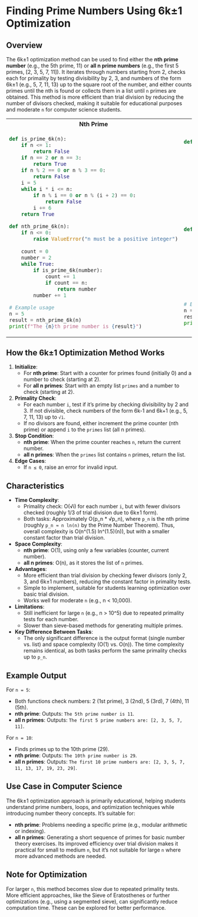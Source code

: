 

# Finding Prime Numbers Using 6k±1 Optimization

## Overview
The 6k±1 optimization method can be used to find either the **nth prime number** (e.g., the 5th prime, 11) or **all n prime numbers** (e.g., the first 5 primes, [2, 3, 5, 7, 11]). It iterates through numbers starting from 2, checks each for primality by testing divisibility by 2, 3, and numbers of the form 6k±1 (e.g., 5, 7, 11, 13) up to the square root of the number, and either counts primes until the nth is found or collects them in a list until `n` primes are obtained. This method is more efficient than trial division by reducing the number of divisors checked, making it suitable for educational purposes and moderate `n` for computer science students.

<table >
<tr>
<th>Nth Prime </th>
<th>List of N Primes</th>
</tr>
<tr>
<td>

```python
def is_prime_6k(n):
    if n <= 1:
        return False
    if n == 2 or n == 3:
        return True
    if n % 2 == 0 or n % 3 == 0:
        return False
    i = 5
    while i * i <= n:
        if n % i == 0 or n % (i + 2) == 0:
            return False
        i += 6
    return True

def nth_prime_6k(n):
    if n <= 0:
        raise ValueError("n must be a positive integer")
    
    count = 0
    number = 2
    while True:
        if is_prime_6k(number):
            count += 1
            if count == n:
                return number
        number += 1

# Example usage
n = 5
result = nth_prime_6k(n)
print(f"The {n}th prime number is {result}")
```
</td>
<td>

```python
def is_prime_6k(n):
    if n <= 1:
        return False
    if n == 2 or n == 3:
        return True
    if n % 2 == 0 or n % 3 == 0:
        return False
    i = 5
    while i * i <= n:
        if n % i == 0 or n % (i + 2) == 0:
            return False
        i += 6
    return True

def all_n_primes_6k(n):
    if n <= 0:
        raise ValueError("n must be a positive integer")
    
    primes = []
    number = 2
    while len(primes) < n:
        if is_prime_6k(number):
            primes.append(number)
        number += 1
    return primes

# Example usage
n = 5
result = all_n_primes_6k(n)
print(f"The first {n} prime numbers are: {result}")
```
</td>
</tr>
</table>

## How the 6k±1 Optimization Method Works
1. **Initialize**:
   - For **nth prime**: Start with a counter for primes found (initially 0) and a number to check (starting at 2).
   - For **all n primes**: Start with an empty list `primes` and a number to check (starting at 2).
2. **Primality Check**:
   - For each number `i`, test if it’s prime by checking divisibility by 2 and 3. If not divisible, check numbers of the form 6k-1 and 6k+1 (e.g., 5, 7, 11, 13) up to `√i`.
   - If no divisors are found, either increment the prime counter (nth prime) or append `i` to the `primes` list (all n primes).
3. **Stop Condition**:
   - **nth prime**: When the prime counter reaches `n`, return the current number.
   - **all n primes**: When the `primes` list contains `n` primes, return the list.
4. **Edge Cases**:
   - If `n ≤ 0`, raise an error for invalid input.

## Characteristics
- **Time Complexity**:
  - Primality check: O(√i) for each number `i`, but with fewer divisors checked (roughly 1/3 of trial division due to 6k±1 form).
  - Both tasks: Approximately O(p_n * √p_n), where `p_n` is the nth prime (roughly `p_n ≈ n ln(n)` by the Prime Number Theorem). Thus, overall complexity is O(n^(1.5) ln^(1.5)(n)), but with a smaller constant factor than trial division.
- **Space Complexity**:
   - **nth prime**: O(1), using only a few variables (counter, current number).
   - **all n primes**: O(n), as it stores the list of `n` primes.
- **Advantages**:
   - More efficient than trial division by checking fewer divisors (only 2, 3, and 6k±1 numbers), reducing the constant factor in primality tests.
   - Simple to implement, suitable for students learning optimization over basic trial division.
   - Works well for moderate `n` (e.g., n < 10,000).
- **Limitations**:
   - Still inefficient for large `n` (e.g., n > 10^5) due to repeated primality tests for each number.
   - Slower than sieve-based methods for generating multiple primes.
- **Key Difference Between Tasks**:
   - The only significant difference is the output format (single number vs. list) and space complexity (O(1) vs. O(n)). The time complexity remains identical, as both tasks perform the same primality checks up to `p_n`.

## Example Output
For `n = 5`:
- Both functions check numbers: 2 (1st prime), 3 (2nd), 5 (3rd), 7 (4th), 11 (5th).
- **nth prime**: Outputs: `The 5th prime number is 11`.
- **all n primes**: Outputs: `The first 5 prime numbers are: [2, 3, 5, 7, 11]`.

For `n = 10`:
- Finds primes up to the 10th prime (29).
- **nth prime**: Outputs: `The 10th prime number is 29`.
- **all n primes**: Outputs: `The first 10 prime numbers are: [2, 3, 5, 7, 11, 13, 17, 19, 23, 29]`.

## Use Case in Computer Science
The 6k±1 optimization approach is primarily educational, helping students understand prime numbers, loops, and optimization techniques while introducing number theory concepts. It’s suitable for:
- **nth prime**: Problems needing a specific prime (e.g., modular arithmetic or indexing).
- **all n primes**: Generating a short sequence of primes for basic number theory exercises.
Its improved efficiency over trial division makes it practical for small to medium `n`, but it’s not suitable for large `n` where more advanced methods are needed.

## Note for Optimization
For larger `n`, this method becomes slow due to repeated primality tests. More efficient approaches, like the Sieve of Eratosthenes or further optimizations (e.g., using a segmented sieve), can significantly reduce computation time. These can be explored for better performance.

